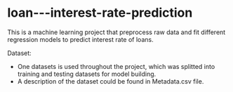 # loan---interest-rate-prediction
This is a machine learning project that preprocess raw data and fit different regression models to predict interest rate of loans. 

Dataset: 
- One datasets is used throughout the project, which was splitted into training and testing datasets for model building. 
- A description of the dataset could be found in Metadata.csv file. 

